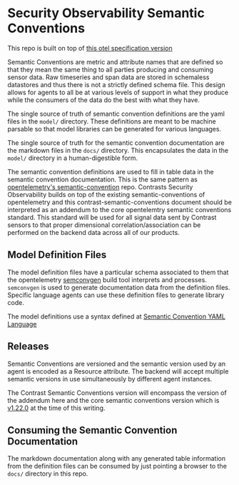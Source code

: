 # Security Observability Semantic Conventions

This repo is built on top of [this otel specification version][SpecificationVersion]

Semantic Conventions are metric and attribute names that are defined so that they
mean the same thing to all parties producing and consuming sensor data.
Raw timeseries and span data are stored in schemaless datastores and thus there
is not a strictly defined schema file. This design allows for agents to all be
at various levels of support in what they produce while the consumers of the
data do the best with what they have.

The single source of truth of semantic convention definitions are the yaml
files in the `model/` directory. These definitions are meant to be machine
parsable so that model libraries can be generated for various languages.

The single source of truth for the semantic convention documentation are the
markdown files in the `docs/` directory. This encapsulates the data in the
`model/` directory in a human-digestible form.

The semantic convention definitions are used to fill in table data in the
semantic convention documentation. This is the same pattern as [opentelemetry's
semantic-convention](https://github.com/open-telemetry/semantic-conventions) repo.
Contrasts Security Observability builds on top of the existing semantic-conventions
of opentelemetry and this contrast-semantic-conventions document should be
interpreted as an addendum to the core opentelemtry semantic conventions standard.
This standard will be used for all signal data sent by Contrast sensors to that
proper dimensional correlation/association can be performed on the backend data
across all of our products.

## Model Definition Files

The model definition files have a particular schema associated to them that the
opentelemetry [semconvgen](https://github.com/open-telemetry/build-tools/blob/v0.22.0/semantic-conventions/README.md)
build tool interprets and processes. `semconvgen` is used to generate
documentation data from the definition files. Specific language agents can use
these definition files to generate library code.

The model definitions use a syntax defined at
[Semantic Convention YAML Language](https://raw.githubusercontent.com/open-telemetry/build-tools/v0.22.0/semantic-conventions/syntax.md)

## Releases

Semantic Conventions are versioned and the semantic version used by an agent is
encoded as a Resource attribute. The backend will accept multiple semantic versions
in use simultaneously by different agent instances.

The Contrast Semantic Conventions version will encompass the version of the addendum
here and the core semantic conventions version which is [v1.22.0](https://github.com/open-telemetry/semantic-conventions/releases/tag/v1.22.0)
at the time of this writing.

## Consuming the Semantic Convention Documentation

The markdown documentation along with any generated table information from
the definition files can be consumed by just pointing a browser to the `docs/`
directory in this repo.

[SpecificationVersion]: https://github.com/open-telemetry/opentelemetry-specification/tree/v1.26.0
